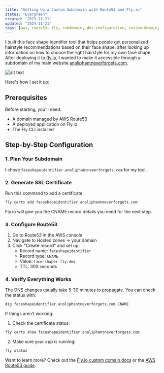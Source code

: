 ```yaml
---
title: "Setting Up a Custom Subdomain with Route53 and Fly.io"
status: "Evergreen"
created: "2023-11-21"
updated: "2024-11-21"
tags: [aws, route53, fly, subdomain, dns-configuration, custom-domain, web-hosting]
---
```


I built this face shape identifier tool that helps people get personalized hairstyle recommendations based on their face shape, after looking up information on how to choose the right hairstyle for my own face shape. After deploying it to [fly.io](https://fly.io), I wanted to make it accessible through a subdomain of my main website [anoliphantneverforgets.com](https://anoliphantneverforgets.com).

![alt text](<../../static/images/Setting Up a Custom Subdomain with Route53 and Fly-1.io - visual selection.png>)

Here's how I set it up:

## Prerequisites

Before starting, you'll need:

- A domain managed by AWS Route53
- A deployed application on Fly.io
- The Fly CLI installed

## Step-by-Step Configuration

### 1. Plan Your Subdomain

I chose `faceshapeidentifier.anoliphantneverforgets.com` for my tool.

### 2. Generate SSL Certificate

Run this command to add a certificate:

```bash
fly certs add faceshapeidentifier.anoliphantneverforgets.com
```

Fly.io will give you the CNAME record details you need for the next step.

### 3. Configure Route53

1. Go to Route53 in the AWS console
2. Navigate to Hosted zones → your domain
3. Click "Create record" and set up:
   - Record name: `faceshapeidentifier`
   - Record type: `CNAME`
   - Value: `face-shaper.fly.dev`
   - TTL: 300 seconds

### 4. Verify Everything Works

The DNS changes usually take 5-30 minutes to propagate. You can check the status with:

```bash
dig faceshapeidentifier.anoliphantneverforgets.com CNAME
```

If things aren't working:

1. Check the certificate status:

```bash
fly certs show faceshapeidentifier.anoliphantneverforgets.com
```

2. Make sure your app is running:

```bash
fly status
```

Want to learn more? Check out the [Fly.io custom domain docs](https://fly.io/docs/networking/custom-domain/) or the [AWS Route53 guide](https://docs.aws.amazon.com/Route53/latest/DeveloperGuide/dns-configuring.html).
